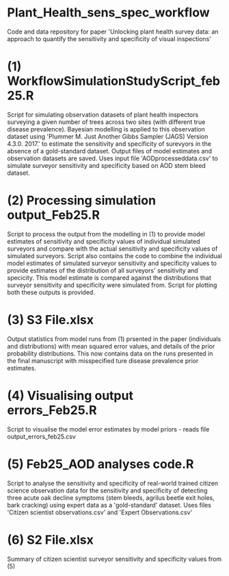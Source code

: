 # Plant_Health_sens_spec_workflow
Code and data repository for paper 'Unlocking plant health survey data: an approach to quantify the sensitivity and specificity of visual inspections'


# (1) WorkflowSimulationStudyScript_feb25.R
Script for simulating observation datasets of plant health inspectors surveying a given number of trees across two sites (with different true disease prevalence).
Bayesian modelling is applied to this observation dataset using 'Plummer M. Just Another Gibbs Sampler (JAGS) Version 4.3.0. 2017.' to estimate the sensitivity and specificity
of surevyors in the absence of a gold-standard dataset. Output files of model estimates and observation datasets are saved. Uses input file 'AODprocesseddata.csv' to simulate surveyor sensitivity and specificity based on AOD stem bleed dataset.

# (2) Processing simulation output_Feb25.R
Script to process the output from the modelling in (1) to provide model estimates of sensitivity and specificity values of individual simulated surveyors and compare with the actual sensitivity and specificity values
of simulated surveyors.
Script also contains the code to combine the individual model estimates of simulated surveyor sensitivity and specificity values to provide estimates of the distribution of all surveyors' sensitivity and specicity. This model estimate is compared against the distributions that surveyor sensitivity and specificity were simulated from.
Script for plotting both these outputs is provided.

# (3) S3 File.xlsx 
Output statistics from model runs from (1) prsented in the paper (individuals and distributions) with mean squared error values, and details of the prior probability distributions. This now contains data on the runs presented in the final manuscript with misspecified
ture disease prevalence prior estimates.

# (4) Visualising output errors_Feb25.R
Script to visualise the model error estimates by model priors - reads file output_errors_feb25.csv

# (5) Feb25_AOD analyses code.R
Script to analyse the sensitivity and specificity of real-world trained citizen science observation data for the sensitivity and specificity of detecting three acute oak decline symptoms (stem bleeds, agrilus beetle exit holes, bark cracking)
using expert data as a 'gold-standard' dataset. Uses files 'Citizen scientist observations.csv' and 'Expert Observations.csv'

# (6) S2 File.xlsx
Summary of citizen scientist surveyor sensitivity and specificity values from (5)
